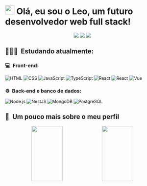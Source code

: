 <h1><img src="https://media.giphy.com/media/hvRJCLFzcasrR4ia7z/giphy.gif" width="30px">&nbsp;Olá, eu sou o Leo, um  futuro desenvolvedor web full stack!</h1>

<p align="center">
<a href="https://instagram.com/leoemfs.dev"><img src="https://img.shields.io/badge/-@leoemfs.dev_-E4405F?style=flat-square&logo=Instagram&logoColor=white"/></a>
<a href="https://www.linkedin.com/in/leoemfs/"><img src="https://img.shields.io/badge/-Leonardo%20Emanuel%20Feitosa-0077B5?style=flat-square&logo=Linkedin&logoColor=white"/></a>
<a href="mailto:leoemfs@gmail.com"><img src="https://img.shields.io/badge/-leoemfs@gmail.com-D14836?style=flat-square&logo=Gmail&logoColor=white"/></a>
</p>

<h2> 👨🏻‍💻 &nbsp;Estudando atualmente: </h2>

<h3>💻 &nbsp;Front-end:</h3>

![HTML](https://img.shields.io/badge/-HTML-333333?style=flat&logo=HTML5)
![CSS](https://img.shields.io/badge/-CSS-333333?style=flat&logo=CSS3&logoColor=1572B6)
![JavaScript](https://img.shields.io/badge/-JavaScript-333333?style=flat&logo=javascript)
![TypeScript](https://img.shields.io/badge/-TypeScript-333333?style=flat&logo=typescript&logoColor=2D79C7)
![React](https://img.shields.io/badge/-React-333333?style=flat&logo=react)
![React](https://img.shields.io/badge/-React%20Native-333333?style=flat&logo=react)
![Vue](https://img.shields.io/badge/-Vue-333333?style=flat&logo=vue.js)

<h3>⚙️ &nbsp;Back-end e banco de dados:</h3>

![Node.js](https://img.shields.io/badge/-Node.js-333333?style=flat&logo=node.js)
![NestJS](https://img.shields.io/badge/-NestJS-333333?style=flat&logo=nestjs&logoColor=E535AB)
![MongoDB](https://img.shields.io/badge/-MongoDB-333333?style=flat&logo=mongodb)
![PostgreSQL](https://img.shields.io/badge/-PostgreSQL-333333?style=flat&logo=postgresql)

<!--<div style="display: inlin_block" alt=""></br>
    <img aling="center" alt="html5" src="https://img.shields.io/badge/HTML5-E34F26?style=for-the-badge&logo=html5&logoColor=white" />
    <img aling="center" alt="javascript" src="https://img.shields.io/badge/JavaScript-F7DF1E?style=for-the-badge&logo=javascript&logoColor=black" />
    <img aling="center" alt="node" src="https://img.shields.io/badge/Node.js-43853D?style=for-the-badge&logo=node.js&logoColor=white" />
    <img aling="center" alt="css" src="https://img.shields.io/badge/CSS3-1572B6?style=for-the-badge&logo=css3&logoColor=white" />
    <img aling="center" alt="java" src="https://img.shields.io/badge/Java-ED8B00?style=for-the-badge&logo=openjdk&logoColor=white" />
</div>-->

<!--<h2> 👨🏻‍💻 &nbsp;About Me </h2>

- 🔭 I’m currently working on ...
- 🌱 I’m currently learning ...
- 👯 I’m looking to collaborate on ...
- 🤔 I’m looking for help with ...
- 💬 Ask me about ...
- 📫 How to reach me: ...
- 😄 Pronouns: ...
- ⚡ Fun fact: ...
- 
- 👨🏻‍💻 &nbsp; 
- 💚 &nbsp;
- 🚀 &nbsp;
- 🏎 &nbsp;
- 💵 &nbsp;-->
  

<h2>🚀 &nbsp;Um pouco mais sobre o meu perfil</h2>

<div align="center">
        <img height="180em" width="45%"
            src="https://github-readme-stats.vercel.app/api?username=leoemfs&show_icons=true&theme=transparent&count_private=true">
        <img height="180em" width="45%"
            src="https://github-readme-stats.vercel.app/api/top-langs/?username=leoemfs&layout=compact&theme=transparent&count_private=true">
</div>
